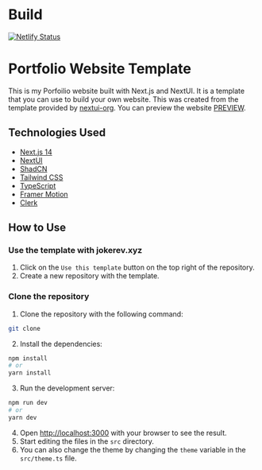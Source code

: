 # Build
[![Netlify Status](https://api.netlify.com/api/v1/badges/851db577-e644-4c91-9fb2-3a1cb0b926f6/deploy-status)](https://app.netlify.com/sites/funny-bombolone-136075/deploys)

# Portfolio Website Template

This is my Porfoilio website built with Next.js and NextUI. It is a template that you can use to build your own website.
This was created from the template provided by [nextui-org](https://github.com/nextui-org/next-app-template).
You can preview the website [PREVIEW](https://jokerdev.xyz).

## Technologies Used

- [Next.js 14](https://nextjs.org/docs/getting-started)
- [NextUI](https://nextui.org/)
- [ShadCN](https://ui.shadcn.com)
- [Tailwind CSS](https://tailwindcss.com/)
- [TypeScript](https://www.typescriptlang.org/)
- [Framer Motion](https://www.framer.com/motion/)
- [Clerk](clerk.com/)

## How to Use


### Use the template with jokerev.xyz

1. Click on the `Use this template` button on the top right of the repository.
2. Create a new repository with the template.

### Clone the repository

1. Clone the repository with the following command:

```bash
git clone
```

2. Install the dependencies:

```bash
npm install
# or
yarn install
```

3. Run the development server:

```bash
npm run dev
# or
yarn dev
```

4. Open [http://localhost:3000](http://localhost:3000) with your browser to see the result.
5. Start editing the files in the `src` directory.
6. You can also change the theme by changing the `theme` variable in the `src/theme.ts` file.